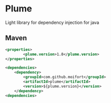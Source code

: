 # Plume

Light library for dependency injection for java

## Maven

```xml
<properties>
        <plume.version>1.8</plume.version>
</properties>

<dependencies>
    <dependency>
        <groupId>com.github.moifort</groupId>
        <artifactId>plume</artifactId>
        <version>${plume.version}</version>
    </dependency>
<dependencies>
```
